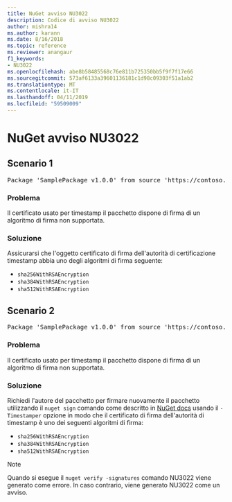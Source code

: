 ```yaml
---
title: NuGet avviso NU3022
description: Codice di avviso NU3022
author: mishra14
ms.author: karann
ms.date: 8/16/2018
ms.topic: reference
ms.reviewer: anangaur
f1_keywords:
- NU3022
ms.openlocfilehash: abe8b58485568c76e811b725350bb5f9f7f17e66
ms.sourcegitcommit: 573af6133a39601136181c1d98c09303f51a1ab2
ms.translationtype: MT
ms.contentlocale: it-IT
ms.lasthandoff: 04/11/2019
ms.locfileid: "59509009"
---
```

# <a name="nuget-warning-nu3022"></a>NuGet avviso NU3022

## <a name="scenario-1"></a>Scenario 1

<pre>Package 'SamplePackage v1.0.0' from source 'https://contoso.com/index.json': The primary signature's timestamp certificate has an unsupported signature algorithm.</pre>

### <a name="issue"></a>Problema

Il certificato usato per timestamp il pacchetto dispone di firma di un algoritmo di firma non supportata.


### <a name="solution"></a>Soluzione

Assicurarsi che l'oggetto certificato di firma dell'autorità di certificazione timestamp abbia uno degli algoritmi di firma seguente: 
* `sha256WithRSAEncryption`
* `sha384WithRSAEncryption`
* `sha512WithRSAEncryption`



## <a name="scenario-2"></a>Scenario 2

<pre>Package 'SamplePackage v1.0.0' from source 'https://contoso.com/index.json': The timestamp certificate has an unsupported signature algorithm (SHA1). The following algorithms are supported: SHA256RSA, SHA384RSA, SHA512RSA.</pre>

### <a name="issue"></a>Problema

Il certificato usato per timestamp il pacchetto dispone di firma di un algoritmo di firma non supportata.


### <a name="solution"></a>Soluzione

Richiedi l'autore del pacchetto per firmare nuovamente il pacchetto utilizzando il `nuget sign` comando come descritto in [NuGet docs](https://docs.microsoft.com/en-us/nuget/create-packages/sign-a-package) usando il `-Timestamper` opzione in modo che il certificato di firma dell'autorità di timestamp è uno dei seguenti algoritmi di firma:
* `sha256WithRSAEncryption`
* `sha384WithRSAEncryption`
* `sha512WithRSAEncryption`


> [!Note]
> Quando si esegue il `nuget verify -signatures` comando NU3022 viene generato come errore. In caso contrario, viene generato NU3022 come un avviso.